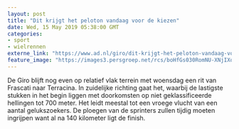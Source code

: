 ```yaml
---
layout: post
title: "Dit krijgt het peloton vandaag voor de kiezen"
date: Wed, 15 May 2019 05:38:00 GMT
categories: 
- sport 
- wielrennen 
externe_link: "https://www.ad.nl/giro/dit-krijgt-het-peloton-vandaag-voor-de-kiezen~adcf776f/"
feature_image: "https://images3.persgroep.net/rcs/boHfGs030RomNU-XNjIXqZ_c7wY/diocontent/148409380/_fitwidth/400/?appId=21791a8992982cd8da851550a453bd7f&quality=0.7"
---
```


De Giro blijft nog even op relatief vlak terrein met woensdag een rit van Frascati naar Terracina. In zuidelijke richting gaat het, waarbij de lastigste stukken in het begin liggen met doorkomsten op niet geklassificeerde hellingen tot 700 meter. Het leidt meestal tot een vroege vlucht van een aantal gelukszoekers. De ploegen van de sprinters zullen tijdig moeten ingrijpen want al na 140 kilometer ligt de finish.
